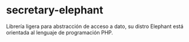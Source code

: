 # secretary-elephant
Librería ligera para abstracción de acceso a dato, su distro Elephant está orientada al lenguaje de programación PHP.


